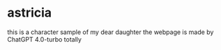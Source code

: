 # astricia
this is a character sample of my dear daughter
the webpage is made by ChatGPT 4.0-turbo totally
